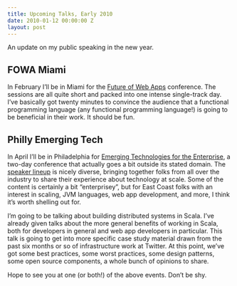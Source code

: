 ```yaml
---
title: Upcoming Talks, Early 2010
date: 2010-01-12 00:00:00 Z
layout: post
---
```


An update on my public speaking in the new year.

FOWA Miami
----------

In February I’ll be in Miami for the [Future of Web Apps](http://events.carsonified.com/fowa/2010/miami) conference. The sessions are all quite short and packed into one intense single-track day. I’ve basically got twenty minutes to convince the audience that a functional programming language (any functional programming language!) is going to be beneficial in their work. It should be fun.

Philly Emerging Tech
--------------------

In April I’ll be in Philadelphia for [Emerging Technologies for the Enterprise](http://www.phillyemergingtech.com/), a two-day conference that actually goes a bit outside its stated domain. The [speaker lineup](http://www.phillyemergingtech.com/speakers) is nicely diverse, bringing together folks from all over the industry to share their experience about technology at scale. Some of the content is certainly a bit “enterprisey”, but for East Coast folks with an interest in scaling, JVM languages, web app development, and more, I think it’s worth shelling out for.

I’m going to be talking about building distributed systems in Scala. I’ve already given talks about the more general benefits of working in Scala, both for developers in general and web app developers in particular. This talk is going to get into more specific case study material drawn from the past six months or so of infrastructure work at Twitter. At this point, we’ve got some best practices, some worst practices, some design patterns, some open source components, a whole bunch of opinions to share.

Hope to see you at one (or both!) of the above events. Don’t be shy.
